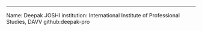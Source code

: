 ---
Name: Deepak JOSHI
institution: International Institute of Professional Studies, DAVV
github:deepak-pro